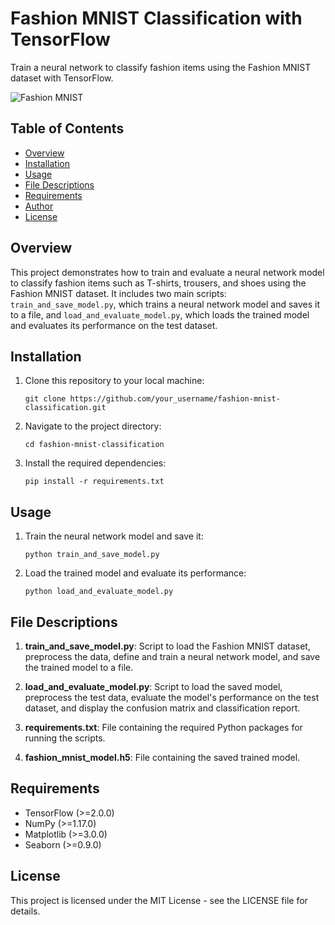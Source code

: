 # Fashion MNIST Classification with TensorFlow

Train a neural network to classify fashion items using the Fashion MNIST dataset with TensorFlow.

![Fashion MNIST](https://github.com/zalandoresearch/fashion-mnist/raw/master/doc/img/fashion-mnist-sprite.png)

## Table of Contents

- [Overview](#overview)
- [Installation](#installation)
- [Usage](#usage)
- [File Descriptions](#file-descriptions)
- [Requirements](#requirements)
- [Author](#author)
- [License](#license)

## Overview

This project demonstrates how to train and evaluate a neural network model to classify fashion items such as T-shirts, trousers, and shoes using the Fashion MNIST dataset. It includes two main scripts: `train_and_save_model.py`, which trains a neural network model and saves it to a file, and `load_and_evaluate_model.py`, which loads the trained model and evaluates its performance on the test dataset.

## Installation

1. Clone this repository to your local machine:
   ```
   git clone https://github.com/your_username/fashion-mnist-classification.git
   ```

2. Navigate to the project directory:
   ```
   cd fashion-mnist-classification
   ```

3. Install the required dependencies:
   ```
   pip install -r requirements.txt
   ```

## Usage

1. Train the neural network model and save it:
   ```
   python train_and_save_model.py
   ```

2. Load the trained model and evaluate its performance:
   ```
   python load_and_evaluate_model.py
   ```

## File Descriptions

1. **train_and_save_model.py**: Script to load the Fashion MNIST dataset, preprocess the data, define and train a neural network model, and save the trained model to a file.

2. **load_and_evaluate_model.py**: Script to load the saved model, preprocess the test data, evaluate the model's performance on the test dataset, and display the confusion matrix and classification report.

3. **requirements.txt**: File containing the required Python packages for running the scripts.

4. **fashion_mnist_model.h5**: File containing the saved trained model.

## Requirements

- TensorFlow (>=2.0.0)
- NumPy (>=1.17.0)
- Matplotlib (>=3.0.0)
- Seaborn (>=0.9.0)

## License

This project is licensed under the MIT License - see the LICENSE file for details.
